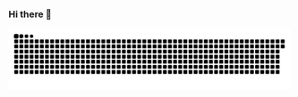 ### Hi there 👋

<picture>
  <source media="(prefers-color-scheme: dark)" srcset="https://raw.githubusercontent.com/matheusboeira/matheusboeira/output/github-contribution-grid-snake-dark.svg" />
  <source media="(prefers-color-scheme: light)" srcset="https://raw.githubusercontent.com/matheusboeira/matheusboeira/output/github-contribution-grid-snake.svg" />
  <img alt="github-snake" src="https://raw.githubusercontent.com/matheusboeira/matheusboeira/output/github-contribution-grid-snake-dark.svg" />
</picture>
